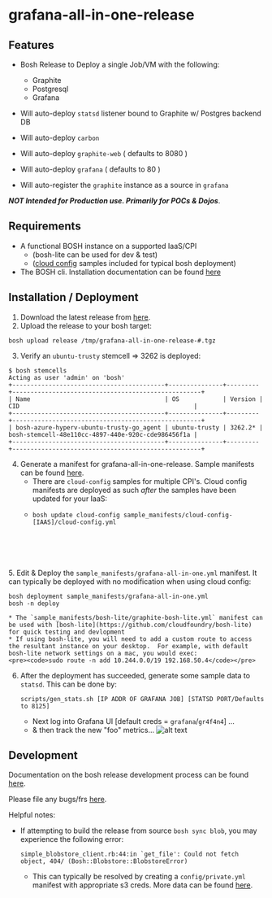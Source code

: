# grafana-all-in-one-release

## Features

- Bosh Release to Deploy a single Job/VM with the following:


	* Graphite
	* Postgresql
	* Grafana


- Will auto-deploy `statsd` listener bound to Graphite w/ Postgres backend DB
- Will auto-deploy `carbon`
- Will auto-deploy `graphite-web` ( defaults to 8080 )
- Will auto-deploy `grafana` ( defaults to 80 )
- Will auto-register the `graphite` instance as a source in `grafana`

**_NOT Intended for Production use. Primarily for POCs & Dojos_**.

## Requirements

- A functional BOSH instance on a supported IaaS/CPI 
	* (bosh-lite can be used for dev & test)
	* ([cloud config](https://bosh.io/docs/cloud-config.html) samples included for typical bosh deployment)
- The BOSH cli.  Installation documentation can be found [here](https://bosh.io/docs/bosh-cli.html)

## Installation / Deployment

1. Download the latest release from [here](https://github.com/pivotalservices/grafana-all-in-one-release/releases/latest).
2. Upload the release to your bosh target:
<pre><code>bosh upload release /tmp/grafana-all-in-one-release-#.tgz</code></pre>
3. Verify an `ubuntu-trusty` stemcell => 3262 is deployed:
<pre><code>$ bosh stemcells
Acting as user 'admin' on 'bosh'
+------------------------------------------+---------------+---------+----------------------------------------------------+
| Name                                     | OS            | Version | CID                                                |
+------------------------------------------+---------------+---------+----------------------------------------------------+
| bosh-azure-hyperv-ubuntu-trusty-go_agent | ubuntu-trusty | 3262.2* | bosh-stemcell-48e110cc-4897-440e-920c-cde986456f1a |
+------------------------------------------+---------------+---------+----------------------------------------------------+
</code></pre>
4. Generate a manifest for grafana-all-in-one-release.  Sample manifests can be found [here](https://github.com/pivotalservices/grafana-all-in-one-release/tree/master/sample_manifests).
	* There are `cloud-config` samples for multiple CPI's.   Cloud config manifests are deployed as such _after_ the samples have been updated for your IaaS:
	*  <pre><code>bosh update cloud-config sample_manifests/cloud-config-[IAAS]/cloud-config.yml
</code></pre>
5. Edit & Deploy the `sample_manifests/grafana-all-in-one.yml` manifest.  It can typically be deployed with no modification when using cloud config:
<pre><code>bosh deployment sample_manifests/grafana-all-in-one.yml
bosh -n deploy</code></pre>
	* The `sample_manifests/bosh-lite/graphite-bosh-lite.yml` manifest can be used with [bosh-lite](https://github.com/cloudfoundry/bosh-lite) for quick testing and devlopment
	* If using bosh-lite, you will need to add a custom route to access the resultant instance on your desktop.  For example, with default bosh-lite network settings on a mac, you would exec:
	<pre><code>sudo route -n add 10.244.0.0/19 192.168.50.4</code></pre>
6. After the deployment has succeeded, generate some sample data to `statsd`.  This can be done by:
	<pre><code>scripts/gen_stats.sh [IP ADDR OF GRAFANA JOB] [STATSD PORT/Defaults to 8125]</code></pre>
	* Next log into Grafana UI [default creds = `grafana`/`gr4f4n4`] ...
	* & then track the new "foo" metrics...
	![alt text](https://s3.amazonaws.com/bosh-grafana-all-in-one-release/images/simple-grafana.png "Some Foobitty Goodness!")

## Development

Documentation on the bosh release development process can be found [here](https://bosh.io/docs/create-release.html).

Please file any bugs/frs [here](https://github.com/pivotalservices/grafana-all-in-one-release/issues).

Helpful notes:

- If attempting to build the release from source `bosh sync blob`, you may experience the following error: <pre><code>simple_blobstore_client.rb:44:in `get_file': Could not fetch object, 404/ (Bosh::Blobstore::BlobstoreError)</code></pre>
	* This can typically be resolved by creating a `config/private.yml` manifest with appropriate s3 creds.  More data can be found [here](https://bosh.io/docs/s3-release-blobstore.html).

